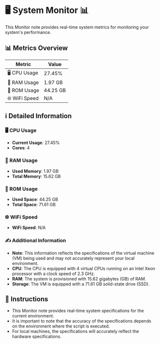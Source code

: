 
# 🖥️ System Monitor 📊

This Monitor note provides real-time system metrics for monitoring your system's performance.

## 📊 Metrics Overview

| Metric                    | Value             |
| ------------------------- | ----------------- |
| 🖥️ CPU Usage              | 27.45%       |
| 💾 RAM Usage              | 1.97 GB       |
| 💽 ROM Usage              | 44.25 GB       |
| 🌐 WiFi Speed             | N/A      |

## ℹ️ Detailed Information

### 🖥️ CPU Usage

- **Current Usage**: 27.45%
- **Cores**: 4

### 💾 RAM Usage

- **Used Memory**: 1.97 GB
- **Total Memory**: 15.62 GB

### 💽 ROM Usage

- **Used Space**: 44.25 GB
- **Total Space**: 71.61 GB

### 🌐 WiFi Speed

- **WiFi Speed**: N/A


### ✍️ Additional Information

- **Note**: This information reflects the specifications of the virtual machine (VM) being used and may not accurately represent your local environment.
- **CPU**: The CPU is equipped with  4 virtual CPUs running on an Intel Xeon processor with a clock speed of 2.3 GHz.
- **RAM**: The system is provisioned with 15.62 gigabytes (GB) of RAM.
- **Storage**: The VM is equipped with a 71.61 GB solid-state drive (SSD).

## 📝 Instructions

- This Monitor note provides real-time system specifications for the current environment.
- It is important to note that the accuracy of the specifications depends on the environment where the script is executed.
- For local machines, the specifications will accurately reflect the hardware specifications.
